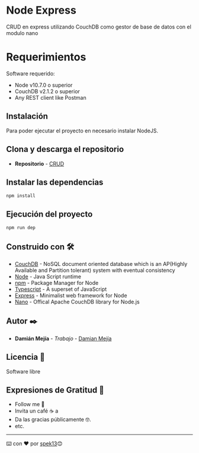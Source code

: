 # Node Express

CRUD en express utilizando CouchDB como gestor de base de datos con el modulo nano 

# Requerimientos 
Software requerido:
* Node v10.7.0 o superior
* CouchDB v2.1.2 o superior 
* Any REST client like Postman
## Instalación 

Para poder ejecutar el proyecto en necesario instalar NodeJS.

## Clona y descarga el repositorio 

* **Repositorio** - [CRUD](https://github.com/spek13/CRUD-CouchDB/tree/main)

## Instalar las dependencias 
```
npm install
```
## Ejecución del proyecto  
```
npm run dep
```

## Construido con 🛠️

* [CouchDB](http://couchdb.apache.org/) - NoSQL document oriented database which is an AP(Highly Available and Partition tolerant) system with eventual consistency
* [Node](https://nodejs.org/en/) - Java Script runtime
* [npm](https://www.npmjs.com/) - Package Manager for Node
* [Typescript](https://www.typescriptlang.org/) - A superset of JavaScript
* [Express](https://expressjs.com/) - Minimalist web framework for Node
* [Nano](https://www.npmjs.com/package/nano) - Offical Apache CouchDB library for Node.js

## Autor ✒️


* **Damián Mejía** - *Trabajo* - [Damian Mejía](https://github.com/spek13/Compilador)


## Licencia 📄
Software libre


## Expresiones de Gratitud 🎁

* Follow me 📢
* Invita un café ☕ a 
* Da las gracias públicamente 🤓.
* etc.



---
⌨️ con ❤️ por [spek13](https://github.com/spek13)😊
